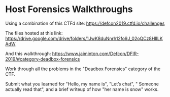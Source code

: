 # Host Forensics Walkthroughs

Using a combination of this CTFd site:
<a href="https://defcon2019.ctfd.io/challenges" rel="noopener"
target="_blank">https://defcon2019.ctfd.io/challenges</a>

The files hosted at this link: <a
href="https://drive.google.com/drive/folders/1JwK8duNnrh12fo9J_02oQCz8HlILKAdW"
rel="noopener"
target="_blank">https://drive.google.com/drive/folders/1JwK8duNnrh12fo9J_02oQCz8HlILKAdW</a>

And this walkthrough: <a
href="https://www.jaiminton.com/Defcon/DFIR-2019/#category-deadbox-forensics"
rel="noopener"
target="_blank">https://www.jaiminton.com/Defcon/DFIR-2019/#category-deadbox-forensics</a>

Work through all the problems in the "Deadbox Forensics" category of the
CTF.

Submit what you learned for "Hello, my name is", "Let’s chat", " Someone
actually read that", and a brief writeup of how "her name is snow"
works.
